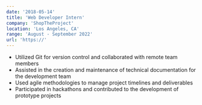 ```yaml
---
date: '2018-05-14'
title: 'Web Developer Intern'
company: 'ShopTheProject'
location: 'Los Angeles, CA'
range: 'August - September 2022'
url: 'https://'
---
```


- Utilized Git for version control and collaborated with remote team members
- Assisted in the creation and maintenance of technical documentation for the development team
- Used agile methodologies to manage project timelines and deliverables
- Participated in hackathons and contributed to the development of prototype projects
